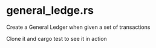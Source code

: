# general_ledge.rs

Create a General Ledger when given a set of transactions

Clone it and cargo test to see it in action

